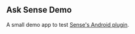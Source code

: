 ## Ask Sense Demo

A small demo app to test [Sense's Android plugin](https://github.com/senseobservationsystems/sense-android-library).

